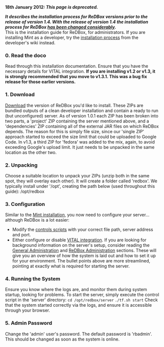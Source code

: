 **18th January 2012: *This page is deprecated.***

 ***It describes the installation process for ReDBox versions prior to the release of version 1.4.
 With the release of version 1.4 the installation process for ReDBox [has been changed considerably](documentation-installguide).***  
This is the installation guide for ReDBox, for administrators. If you are installing Mint as a developer, try the [installation process](http://code.google.com/p/redbox-mint/wiki/DeveloperInstallationGuide) from the developer's wiki instead. 
### []()0. Read the doco
 
Read through this installation documentation. Ensure that you have the necessary details for VITAL integration. 
**If you are installing v1.2 or v1.3, it is strongly recommended that you move to v1.3.1. This was a bug fix release for those earlier versions.** 
### []()1. Download
 
[Download](http://code.google.com/p/redbox-mint/downloads/list) the version of ReDBox you'd like to install. These ZIPs are bundled outputs of a clean developer installation and contain a ready to run (but unconfigured) server. 
 As of version 1.0.1 each ZIP has been broken into two parts, a 'project' ZIP containing the server mentioned above, and a 'dependencies' ZIP containing all of the external JAR files on which ReDBox depends. The reason for this is simply file size, since our 'single ZIP' approach started to exceed the size limit that could be uploaded to Google Code. In v1.3, a third ZIP for 'fedora' was added to the mix, again, to avoid exceeding Google's upload limit. It just needs to be unpacked in the same location as the other two.
 
### []()2. Unpacking
 
Choose a suitable location to unpack your ZIPs (unzip both in the same spot, they will overlay each other). It will create a folder called 'redbox'. We typically install under '/opt', creating the path below (used throughout this guide): 
        /opt/redbox 
### []()3. Configuration
 
Similar to the [Mint installation](documentation-installguide-installing-mint), you now need to configure your server... although ReDBox is a lot easier: 
 * Modify the [controls scripts](documentation-system-administration-general-administration-configuration-files-control-scripts) with your correct file path, server address and port.
 * Either configure or disable [VITAL integration](documentation-system-administration-administering-redbox-vital-integration).
  If you are looking for background information on the server's setup, consider reading the [General Administration](documentation-system-administration-general-administration) and [ReDBox Administration](documentation-system-administration-administering-redbox) sections. These will give you an overview of how the system is laid out and how to set it up for your environment. The bullet points above are more streamlined, pointing at exactly what is required for starting the server. 
### []()4. Running the System
 
Ensure you know where the logs are, and monitor them during system startup, looking for problems. To start the server, simply execute the control script in the 'server' directory: 
 `cd /opt/redbox/server`
 `./tf.sh start` 
Check that the system started correctly via the logs, and ensure it is accessible through your browser. 
### []()5. Admin Password
 
Change the 'admin' user's password. The default password is 'rbadmin'. This should be changed as soon as the system is online.